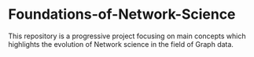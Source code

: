 # Foundations-of-Network-Science
This repository is a progressive project focusing on main concepts which highlights the evolution of Network science in the field of Graph data.


